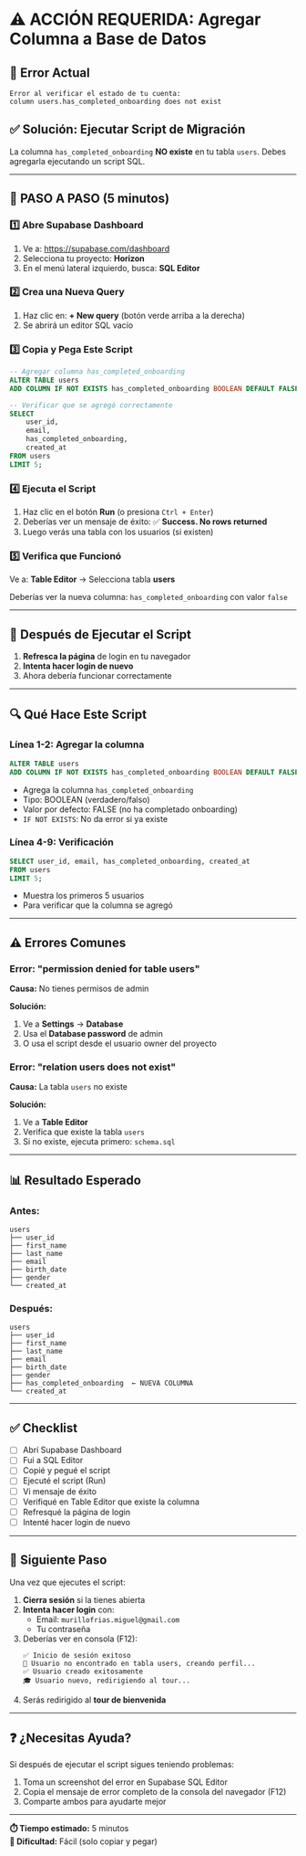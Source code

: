 # ⚠️ ACCIÓN REQUERIDA: Agregar Columna a Base de Datos

## 🔴 Error Actual

```
Error al verificar el estado de tu cuenta: 
column users.has_completed_onboarding does not exist
```

## ✅ Solución: Ejecutar Script de Migración

La columna `has_completed_onboarding` **NO existe** en tu tabla `users`. Debes agregarla ejecutando un script SQL.

---

## 📝 PASO A PASO (5 minutos)

### 1️⃣ Abre Supabase Dashboard

1. Ve a: https://supabase.com/dashboard
2. Selecciona tu proyecto: **Horizon**
3. En el menú lateral izquierdo, busca: **SQL Editor**

### 2️⃣ Crea una Nueva Query

1. Haz clic en: **+ New query** (botón verde arriba a la derecha)
2. Se abrirá un editor SQL vacío

### 3️⃣ Copia y Pega Este Script

```sql
-- Agregar columna has_completed_onboarding
ALTER TABLE users 
ADD COLUMN IF NOT EXISTS has_completed_onboarding BOOLEAN DEFAULT FALSE;

-- Verificar que se agregó correctamente
SELECT 
    user_id, 
    email, 
    has_completed_onboarding, 
    created_at 
FROM users 
LIMIT 5;
```

### 4️⃣ Ejecuta el Script

1. Haz clic en el botón **Run** (o presiona `Ctrl + Enter`)
2. Deberías ver un mensaje de éxito: ✅ **Success. No rows returned**
3. Luego verás una tabla con los usuarios (si existen)

### 5️⃣ Verifica que Funcionó

Ve a: **Table Editor** → Selecciona tabla **users**

Deberías ver la nueva columna: `has_completed_onboarding` con valor `false`

---

## 🎯 Después de Ejecutar el Script

1. **Refresca la página** de login en tu navegador
2. **Intenta hacer login de nuevo**
3. Ahora debería funcionar correctamente

---

## 🔍 Qué Hace Este Script

### Línea 1-2: Agregar la columna
```sql
ALTER TABLE users 
ADD COLUMN IF NOT EXISTS has_completed_onboarding BOOLEAN DEFAULT FALSE;
```
- Agrega la columna `has_completed_onboarding` 
- Tipo: BOOLEAN (verdadero/falso)
- Valor por defecto: FALSE (no ha completado onboarding)
- `IF NOT EXISTS`: No da error si ya existe

### Línea 4-9: Verificación
```sql
SELECT user_id, email, has_completed_onboarding, created_at 
FROM users 
LIMIT 5;
```
- Muestra los primeros 5 usuarios
- Para verificar que la columna se agregó

---

## ⚠️ Errores Comunes

### Error: "permission denied for table users"

**Causa:** No tienes permisos de admin

**Solución:** 
1. Ve a **Settings** → **Database**
2. Usa el **Database password** de admin
3. O usa el script desde el usuario owner del proyecto

### Error: "relation users does not exist"

**Causa:** La tabla `users` no existe

**Solución:**
1. Ve a **Table Editor**
2. Verifica que existe la tabla `users`
3. Si no existe, ejecuta primero: `schema.sql`

---

## 📊 Resultado Esperado

### Antes:
```
users
├── user_id
├── first_name
├── last_name
├── email
├── birth_date
├── gender
└── created_at
```

### Después:
```
users
├── user_id
├── first_name
├── last_name
├── email
├── birth_date
├── gender
├── has_completed_onboarding  ← NUEVA COLUMNA
└── created_at
```

---

## ✅ Checklist

- [ ] Abrí Supabase Dashboard
- [ ] Fui a SQL Editor
- [ ] Copié y pegué el script
- [ ] Ejecuté el script (Run)
- [ ] Vi mensaje de éxito
- [ ] Verifiqué en Table Editor que existe la columna
- [ ] Refresqué la página de login
- [ ] Intenté hacer login de nuevo

---

## 🚀 Siguiente Paso

Una vez que ejecutes el script:

1. **Cierra sesión** si la tienes abierta
2. **Intenta hacer login** con:
   - Email: `murillofrias.miguel@gmail.com`
   - Tu contraseña
3. Deberías ver en consola (F12):
   ```
   ✅ Inicio de sesión exitoso
   👤 Usuario no encontrado en tabla users, creando perfil...
   ✅ Usuario creado exitosamente
   🎓 Usuario nuevo, redirigiendo al tour...
   ```
4. Serás redirigido al **tour de bienvenida**

---

## ❓ ¿Necesitas Ayuda?

Si después de ejecutar el script sigues teniendo problemas:

1. Toma un screenshot del error en Supabase SQL Editor
2. Copia el mensaje de error completo de la consola del navegador (F12)
3. Comparte ambos para ayudarte mejor

---

**⏱️ Tiempo estimado:** 5 minutos  
**🔧 Dificultad:** Fácil (solo copiar y pegar)
